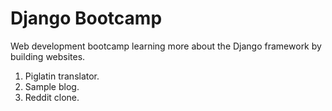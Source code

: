 # Django Bootcamp
Web development bootcamp learning more about the Django framework by building websites.
1. Piglatin translator.
2. Sample blog. 
3. Reddit clone. 
